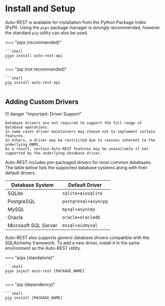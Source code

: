 # Install and Setup

Auto-REST is available for installation from the Python Package Index (PyPI).
Using the `pipx` package manager is strongly recommended, however the standard `pip` utility can also be used.

=== "pipx (recommended)"

    ```shell
    pipx install auto-rest-api
    ```

=== "pip (not recommended)"

    ```shell
    pip install auto-rest-api
    ```

## Adding Custom Drivers

!!! danger "Important: Driver Support"

    Database drivers are not required to support the full range of database operations.
    In some cases driver maintainers may choose not to implement certain features.
    In others, a driver may be restricted due to reasons inherent to the underlying DBMS.
    As a result, certain Auto-REST features may be unavailable if not supported by the underlying database driver.

Auto-REST includes pre-packaged drivers for most common databases.
The table below lists the supported database systems along with their default drivers.

| Database System      | Default Driver       |
|----------------------|----------------------|
| SQLite               | `sqlite+aiosqlite`   |
| PostgreSQL           | `postgresql+asyncpg` |
| MySQL                | `mysql+asyncmy`      |
| Oracle               | `oracle+oracledb`    |
| Microsoft SQL Server | `mssql+aiomysql`     |


Auto-REST also supports generic database drivers compatible with the SQLAlchemy framework.
To add a new driver, install it in the same environment as the Auto-REST utility.

=== "pipx (standalone)"

    ```shell
    pipx inject auto-rest [PACKAGE_NAME]   
    ```

=== "pip (dependency)"

    ```shell
    pip install [PACKAGE_NAME]
    ```
